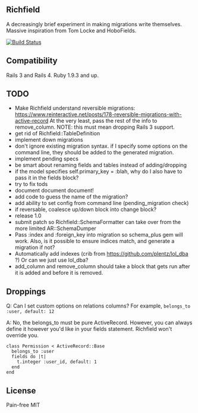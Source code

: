 ## Richfield

A decreasingly brief experiment in making migrations write themselves.
Massive inspiration from Tom Locke and HoboFields.

[![Build Status](https://api.travis-ci.org/bronson/richfield.png?branch=master)](http://travis-ci.org/bronson/richfield)


## Compatibility

Rails 3 and Rails 4.  Ruby 1.9.3 and up.


## TODO






- Make Richfield understand reversible migrations:
  https://www.reinteractive.net/posts/178-reversible-migrations-with-active-record
  At the very least, pass the rest of the info to remove_column.
  NOTE: this must mean dropping Rails 3 support.
- get rid of Richfield::TableDefinition
- implement down migrations
- don't ignore existing migration syntax.  if I specify some options on the command line, they should be added to the generated migration.
- implement pending specs
- be smart about renaming fields and tables instead of adding/dropping
- if the model specifies self.primary_key = :blah, why do I also have to pass it in the fields block?
- try to fix tods
- document document document!
- add code to guess the name of the migration?
- add ability to set config from command line (pending_migration check)
- if reversable, coalesce up/down block into change block?
- release 1.0
- submit patch so Richfield::SchemaFormatter can take over from the more limited AR::SchemaDumper
- Pass :index and :foreign_key into migration so schema_plus gem will work.
  Also, is it possible to ensure indices match, and generate a migration if not?
- Automatically add indexes (crib from https://github.com/plentz/lol_dba ?)
  Or can we just use lol_dba?
- add_column and remove_column should take a block that gets run
  after it is added and before it is removed.


## Droppings

Q: Can I set custom options on relations columns?  For example, `belongs_to :user, default: 12`

A: No, the belongs_to must be pure ActiveRecord.  However, you can always define
it however you'd like in your fields statement.  Richfield won't override you.

    class Permission < ActiveRecord::Base
      belongs_to :user
      fields do |t|
        t.integer :user_id, default: 1
      end
    end


## License

Pain-free MIT
